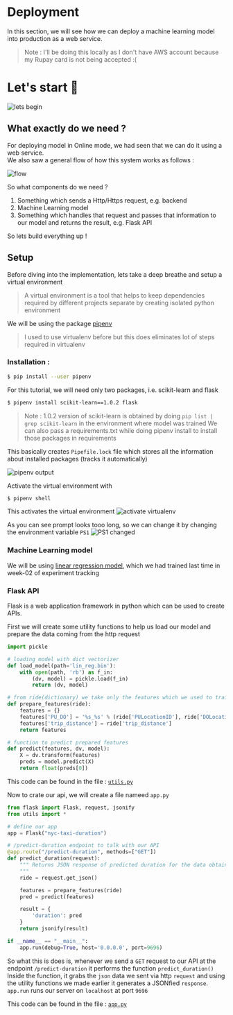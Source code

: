 # Deployment

In this section, we will see how we can deploy a machine learning model into production as a web service.

>Note : I'll be doing this locally as I don't have AWS account because my Rupay card is not being accepted :(

# Let's start 🚀

![lets begin](https://media0.giphy.com/media/5zf2M4HgjjWszLd4a5/giphy.gif)

## What exactly do we need ? 

For deploying model in Online mode, we had seen that we can do it using a web service.  
We also saw a general flow of how this system works as follows : 

![flow](https://user-images.githubusercontent.com/55437218/178157777-ed24f4b0-e05a-48f5-ba37-cc3642f2ba31.png)

So what components do we need ?

1. Something which sends a Http/Https request, e.g. backend
2. Machine Learning model
3. Something which handles that request and passes that information to our model and returns the result, e.g. Flask API  

So lets build everything up !

## Setup

Before diving into the implementation, lets take a deep breathe and setup a virtual environment
> A virtual environment is a tool that helps to keep dependencies required by different projects separate by creating isolated python environment

We will be using the package [pipenv](https://pypi.org/project/pipenv/)
> I used to use virtualenv before but this does eliminates lot of steps required in virtualenv

### Installation :

```bash
$ pip install --user pipenv
```

For this tutorial, we will need only two packages, i.e. scikit-learn and flask 

```bash
$ pipenv install scikit-learn==1.0.2 flask
```

> Note : 1.0.2 version of scikit-learn is obtained by doing `pip list | grep scikit-learn` in the environment where model was trained
> We can also pass a requirements.txt while doing pipenv install to install those packages in requirements

This basically creates `Pipefile.lock` file which stores all the information about installed packages (tracks it automatically)

![pipenv output](https://user-images.githubusercontent.com/55437218/178158790-a15fb012-53df-4e65-8cc5-35f87ae19816.png)

Activate the virtual environment with

```bash
$ pipenv shell
```
This activates the virtual environment 
![activate virtualenv](https://user-images.githubusercontent.com/55437218/178158937-e31e3391-265a-4de9-988a-0dff181839e8.png)

As you can see prompt looks tooo long, so we can change it by changing the environment variable `PS1`
![PS1 changed](https://user-images.githubusercontent.com/55437218/178158961-f5a7f39b-dea2-4df9-857f-21ad0c990c5a.png)

### Machine Learning model 

We will be using [linear regression model](../week-02-experiment-tracking/mlruns/1/072cc28abdcc40f3bede9f43c0518122/artifacts/models_pickle/lin_reg.bin), 
which we had trained last time in week-02 of experiment tracking

### Flask API 

Flask is a web application framework in python which can be used to create APIs. 

First we will create some utility functions to help us load our model and prepare the data coming from the http request

```python
import pickle

# loading model with dict vectorizer
def load_model(path='lin_reg.bin'):
    with open(path, 'rb') as f_in:
        (dv, model) = pickle.load(f_in)
        return (dv, model)

# from ride(dictionary) we take only the features which we used to train our model
def prepare_features(ride):
    features = {}
    features['PU_DO'] = '%s_%s' % (ride['PULocationID'], ride['DOLocationID'])
    features['trip_distance'] = ride['trip_distance']
    return features

# function to predict prepared features
def predict(features, dv, model):
    X = dv.transform(features)
    preds = model.predict(X)
    return float(preds[0])
```

This code can be found in the file : [`utils.py`](utils.py)

Now to crate our api, we will create a file nameed `app.py`

```python
from flask import Flask, request, jsonify
from utils import *

# define our app
app = Flask("nyc-taxi-duration")

# /predict-duration endpoint to talk with our API
@app.route("/predict-duration", methods=["GET"])
def predict_duration(request):
    """ Returns JSON response of predicted duration for the data obtained from the body of incoming request
    """
    ride = request.get_json()

    features = prepare_features(ride)
    pred = predict(features)

    result = {
        'duration': pred
    }
    return jsonify(result)

if __name__ == "__main__":
    app.run(debug=True, host='0.0.0.0', port=9696)
```

So what this is does is, whenever we send a `GET` request to our API at the endpoint `/predict-duration` it performs the function `predict_duration()`  
Inside the function, it grabs the `json` data we sent via http `request` and using the utility functions we made earlier it generates a JSONfied `response`.  
`app.run` runs our server on `localhost` at port `9696`

This code can be found in the file : [`app.py`](app.py)
